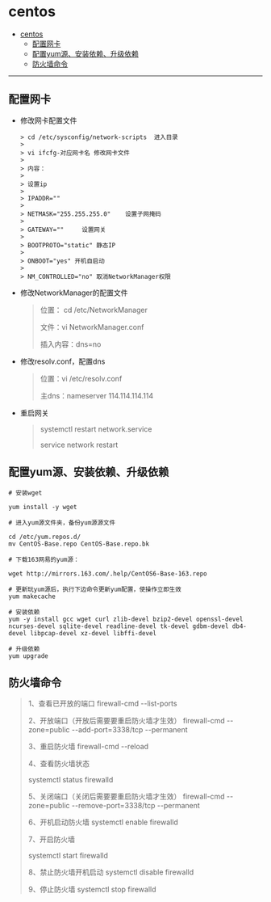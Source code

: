 # centos

- [centos](#centos)
  - [配置网卡](#配置网卡)
  - [配置yum源、安装依赖、升级依赖](#配置yum源安装依赖升级依赖)
  - [防火墙命令](#防火墙命令)

--------

## 配置网卡

- 修改网卡配置文件
  
  ```shell
  > cd /etc/sysconfig/network-scripts  进入目录
  >
  > vi ifcfg-对应网卡名 修改网卡文件
  >
  > 内容：
  >
  > 设置ip
  >
  > IPADDR=""
  >
  > NETMASK="255.255.255.0"    设置子网掩码
  >
  > GATEWAY=""     设置网关
  >
  > BOOTPROTO="static" 静态IP
  >
  > ONBOOT="yes" 开机自启动
  >
  > NM_CONTROLLED="no" 取消NetworkManager权限
  ```

- 修改NetworkManager的配置文件

  > 位置： cd /etc/NetworkManager
  >
  > 文件：vi NetworkManager.conf
  >
  > 插入内容：dns=no

- 修改resolv.conf，配置dns

  > 位置：vi /etc/resolv.conf
  >
  > 主dns：nameserver 114.114.114.114

- 重启网关

  >systemctl restart network.service
  >
  >service network restart

## 配置yum源、安装依赖、升级依赖

```shell
# 安装wget

yum install -y wget

# 进入yum源文件夹，备份yum源源文件

cd /etc/yum.repos.d/
mv CentOS-Base.repo CentOS-Base.repo.bk

# 下载163网易的yum源：

wget http://mirrors.163.com/.help/CentOS6-Base-163.repo

# 更新玩yum源后，执行下边命令更新yum配置，使操作立即生效
yum makecache

# 安装依赖
yum -y install gcc wget curl zlib-devel bzip2-devel openssl-devel ncurses-devel sqlite-devel readline-devel tk-devel gdbm-devel db4-devel libpcap-devel xz-devel libffi-devel 

# 升级依赖
yum upgrade

```

## 防火墙命令

> 1、查看已开放的端口
> firewall-cmd --list-ports
>
> 2、开放端口（开放后需要要重启防火墙才生效）
> firewall-cmd --zone=public --add-port=3338/tcp --permanent
>
> 3、重启防火墙
> firewall-cmd --reload
>
> 4、查看防火墙状态
>
> systemctl status firewalld
>
> 5、关闭端口（关闭后需要要重启防火墙才生效）
> firewall-cmd --zone=public --remove-port=3338/tcp --permanent
>
> 6、开机启动防火墙
> systemctl enable firewalld
>
> 7、开启防火墙
>
> systemctl start firewalld
>
> 8、禁止防火墙开机启动
> systemctl disable firewalld
>
> 9、停止防火墙
> systemctl stop firewalld

